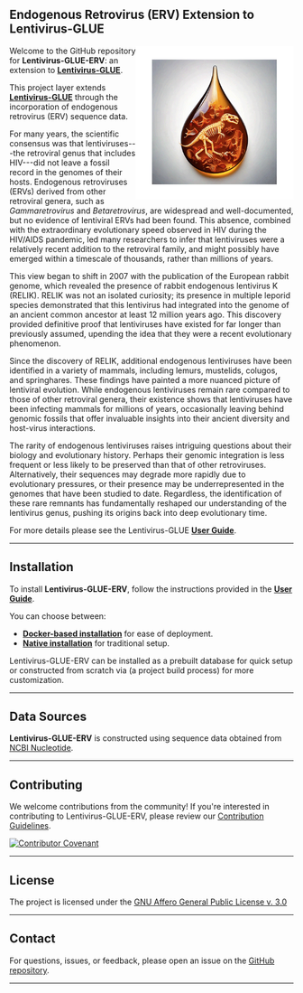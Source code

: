 ## Endogenous Retrovirus (ERV) Extension to Lentivirus-GLUE

<img src="md/lentivirus-glue-erv.png" align="right" alt="" width="280" />

Welcome to the GitHub repository for **Lentivirus-GLUE-ERV**: an extension to **[Lentivirus-GLUE](https://github.com/giffordlabcvr/Lentivirus-GLUE)**.

This project layer extends **[Lentivirus-GLUE](https://github.com/giffordlabcvr/Lentivirus-GLUE)** through the incorporation of endogenous retrovirus (ERV) sequence data.

For many years, the scientific consensus was that lentiviruses---the retroviral genus that includes HIV---did not leave a fossil record in the genomes of their hosts. Endogenous retroviruses (ERVs) derived from other retroviral genera, such as *Gammaretrovirus* and *Betaretrovirus*, are widespread and well-documented, but no evidence of lentiviral ERVs had been found. This absence, combined with the extraordinary evolutionary speed observed in HIV during the HIV/AIDS pandemic, led many researchers to infer that lentiviruses were a relatively recent addition to the retroviral family, and might possibly have emerged within a timescale of thousands, rather than millions of years.

This view began to shift in 2007 with the publication of the European rabbit genome, which revealed the presence of rabbit endogenous lentivirus K (RELIK). RELIK was not an isolated curiosity; its presence in multiple leporid species demonstrated that this lentivirus had integrated into the genome of an ancient common ancestor at least 12 million years ago. This discovery provided definitive proof that lentiviruses have existed for far longer than previously assumed, upending the idea that they were a recent evolutionary phenomenon.

Since the discovery of RELIK, additional endogenous lentiviruses have been identified in a variety of mammals, including lemurs, mustelids, colugos, and springhares. These findings have painted a more nuanced picture of lentiviral evolution. While endogenous lentiviruses remain rare compared to those of other retroviral genera, their existence shows that lentiviruses have been infecting mammals for millions of years, occasionally leaving behind genomic fossils that offer invaluable insights into their ancient diversity and host-virus interactions.

The rarity of endogenous lentiviruses raises intriguing questions about their biology and evolutionary history. Perhaps their genomic integration is less frequent or less likely to be preserved than that of other retroviruses. Alternatively, their sequences may degrade more rapidly due to evolutionary pressures, or their presence may be underrepresented in the genomes that have been studied to date. Regardless, the identification of these rare remnants has fundamentally reshaped our understanding of the lentivirus genus, pushing its origins back into deep evolutionary time.

For more details please see the Lentivirus-GLUE **[User Guide](https://github.com/giffordlabcvr/Lentivirus-GLUE/wiki/Lentivirus-GLUE-ERV-Project-Background)**.

* * * * *

Installation
------------

To install **Lentivirus-GLUE-ERV**, follow the instructions provided in the **[User Guide](https://github.com/giffordlabcvr/Lentivirus-GLUE/wiki)**.

You can choose between:

-   **[Docker-based installation](https://github.com/giffordlabcvr/Lentivirus-GLUE/wiki/Docker-Installation)** for ease of deployment.
-   **[Native installation](https://github.com/giffordlabcvr/Lentivirus-GLUE/wiki/Native-Installation)** for traditional setup.

Lentivirus-GLUE-ERV can be installed as a prebuilt database for quick setup or constructed from scratch via (a project build process) for more customization.

* * * * *

## Data Sources

**Lentivirus-GLUE-ERV** is constructed using sequence data obtained from [NCBI Nucleotide](https://www.ncbi.nlm.nih.gov/nuccore).

* * * * *

## Contributing

We welcome contributions from the community! If you're interested in contributing to Lentivirus-GLUE-ERV, please review our [Contribution Guidelines](./md/CONTRIBUTING.md).

[![Contributor Covenant](https://img.shields.io/badge/Contributor%20Covenant-2.1-4baaaa.svg)](./md/code_of_conduct.md)

* * * * * 

## License

The project is licensed under the [GNU Affero General Public License v. 3.0](https://www.gnu.org/licenses/agpl-3.0.en.html)

* * * * *

## Contact

For questions, issues, or feedback, please open an issue on the [GitHub repository](https://github.com/giffordlabcvr/Lentivirus-GLUE-ERV/issues).

* * * * *
